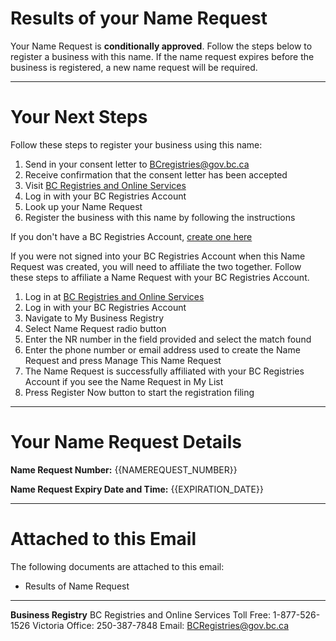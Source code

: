 # Results of your Name Request

Your Name Request is **conditionally approved**. Follow the steps below to register a business with this name. If the name request expires before the business is registered, a new name request will be required.

---

# Your Next Steps

Follow these steps to register your business using this name:

1. Send in your consent letter to BCregistries@gov.bc.ca
2. Receive confirmation that the consent letter has been accepted
3. Visit [BC Registries and Online Services]({{NAME_REQUEST_URL}})
4. Log in with your BC Registries Account
5. Look up your Name Request
6. Register the business with this name by following the instructions

If you don\'t have a BC Registries Account, [create one here]({{BUSINESS_URL}})

If you were not signed into your BC Registries Account when this Name Request was created, you will need to affiliate the two together. Follow these steps to affiliate a Name Request with your BC Registries Account.

1. Log in at [BC Registries and Online Services]({{NAME_REQUEST_URL}})
2. Log in with your BC Registries Account
3. Navigate to My Business Registry
4. Select Name Request radio button
5. Enter the NR number in the field provided and select the match found
6. Enter the phone number or email address used to create the Name Request and press Manage This Name Request
7. The Name Request is successfully affiliated with your BC Registries Account if you see the Name Request in My List
8. Press Register Now button to start the registration filing

---

# Your Name Request Details

**Name Request Number:**
{{NAMEREQUEST_NUMBER}}

**Name Request Expiry Date and Time:**
{{EXPIRATION_DATE}}

---

# Attached to this Email

The following documents are attached to this email:

* Results of Name Request

---

**Business Registry**
BC Registries and Online Services
Toll Free: 1-877-526-1526
Victoria Office: 250-387-7848
Email: [BCRegistries@gov.bc.ca](BCRegistries@gov.bc.ca)